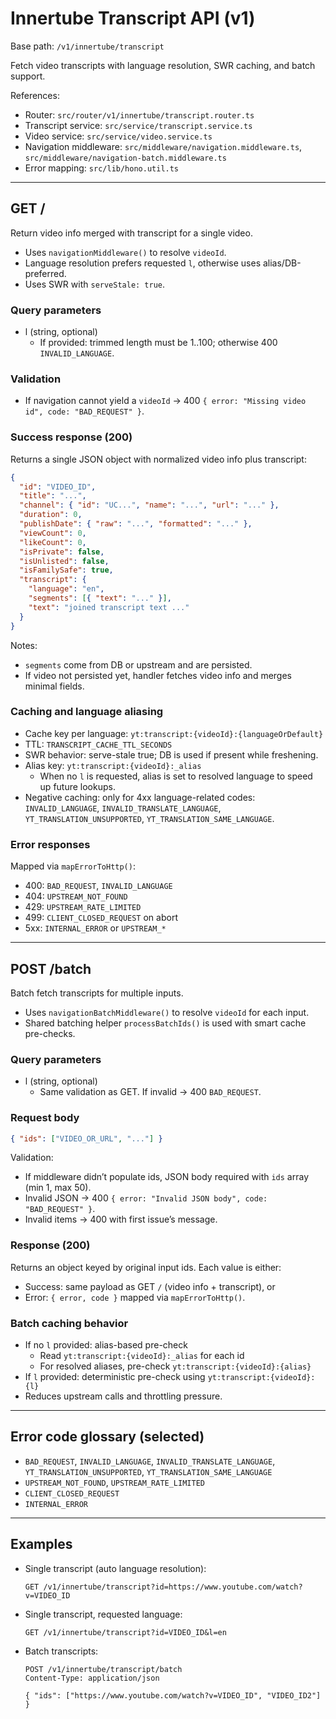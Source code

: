 # Innertube Transcript API (v1)

Base path: `/v1/innertube/transcript`

Fetch video transcripts with language resolution, SWR caching, and batch support.

References:
- Router: `src/router/v1/innertube/transcript.router.ts`
- Transcript service: `src/service/transcript.service.ts`
- Video service: `src/service/video.service.ts`
- Navigation middleware: `src/middleware/navigation.middleware.ts`, `src/middleware/navigation-batch.middleware.ts`
- Error mapping: `src/lib/hono.util.ts`

---

## GET /

Return video info merged with transcript for a single video.

- Uses `navigationMiddleware()` to resolve `videoId`.
- Language resolution prefers requested `l`, otherwise uses alias/DB-preferred.
- Uses SWR with `serveStale: true`.

### Query parameters

- l (string, optional)
  - If provided: trimmed length must be 1..100; otherwise 400 `INVALID_LANGUAGE`.

### Validation

- If navigation cannot yield a `videoId` → 400 `{ error: "Missing video id", code: "BAD_REQUEST" }`.

### Success response (200)

Returns a single JSON object with normalized video info plus transcript:

```json
{
  "id": "VIDEO_ID",
  "title": "...",
  "channel": { "id": "UC...", "name": "...", "url": "..." },
  "duration": 0,
  "publishDate": { "raw": "...", "formatted": "..." },
  "viewCount": 0,
  "likeCount": 0,
  "isPrivate": false,
  "isUnlisted": false,
  "isFamilySafe": true,
  "transcript": {
    "language": "en",
    "segments": [{ "text": "..." }],
    "text": "joined transcript text ..."
  }
}
```

Notes:
- `segments` come from DB or upstream and are persisted.
- If video not persisted yet, handler fetches video info and merges minimal fields.

### Caching and language aliasing

- Cache key per language: `yt:transcript:{videoId}:{languageOrDefault}`
- TTL: `TRANSCRIPT_CACHE_TTL_SECONDS`
- SWR behavior: serve-stale true; DB is used if present while freshening.
- Alias key: `yt:transcript:{videoId}:_alias`
  - When no `l` is requested, alias is set to resolved language to speed up future lookups.
- Negative caching: only for 4xx language-related codes: `INVALID_LANGUAGE`, `INVALID_TRANSLATE_LANGUAGE`, `YT_TRANSLATION_UNSUPPORTED`, `YT_TRANSLATION_SAME_LANGUAGE`.

### Error responses

Mapped via `mapErrorToHttp()`:
- 400: `BAD_REQUEST`, `INVALID_LANGUAGE`
- 404: `UPSTREAM_NOT_FOUND`
- 429: `UPSTREAM_RATE_LIMITED`
- 499: `CLIENT_CLOSED_REQUEST` on abort
- 5xx: `INTERNAL_ERROR` or `UPSTREAM_*`

---

## POST /batch

Batch fetch transcripts for multiple inputs.

- Uses `navigationBatchMiddleware()` to resolve `videoId` for each input.
- Shared batching helper `processBatchIds()` is used with smart cache pre-checks.

### Query parameters

- l (string, optional)
  - Same validation as GET. If invalid → 400 `BAD_REQUEST`.

### Request body

```json
{ "ids": ["VIDEO_OR_URL", "..."] }
```

Validation:
- If middleware didn’t populate ids, JSON body required with `ids` array (min 1, max 50).
- Invalid JSON → 400 `{ error: "Invalid JSON body", code: "BAD_REQUEST" }`.
- Invalid items → 400 with first issue’s message.

### Response (200)

Returns an object keyed by original input ids. Each value is either:
- Success: same payload as GET `/` (video info + transcript), or
- Error: `{ error, code }` mapped via `mapErrorToHttp()`.

### Batch caching behavior

- If no `l` provided: alias-based pre-check
  - Read `yt:transcript:{videoId}:_alias` for each id
  - For resolved aliases, pre-check `yt:transcript:{videoId}:{alias}`
- If `l` provided: deterministic pre-check using `yt:transcript:{videoId}:{l}`
- Reduces upstream calls and throttling pressure.

---

## Error code glossary (selected)

- `BAD_REQUEST`, `INVALID_LANGUAGE`, `INVALID_TRANSLATE_LANGUAGE`, `YT_TRANSLATION_UNSUPPORTED`, `YT_TRANSLATION_SAME_LANGUAGE`
- `UPSTREAM_NOT_FOUND`, `UPSTREAM_RATE_LIMITED`
- `CLIENT_CLOSED_REQUEST`
- `INTERNAL_ERROR`

---

## Examples

- Single transcript (auto language resolution):
  ```http
  GET /v1/innertube/transcript?id=https://www.youtube.com/watch?v=VIDEO_ID
  ```

- Single transcript, requested language:
  ```http
  GET /v1/innertube/transcript?id=VIDEO_ID&l=en
  ```

- Batch transcripts:
  ```http
  POST /v1/innertube/transcript/batch
  Content-Type: application/json

  { "ids": ["https://www.youtube.com/watch?v=VIDEO_ID", "VIDEO_ID2"] }
  ```
